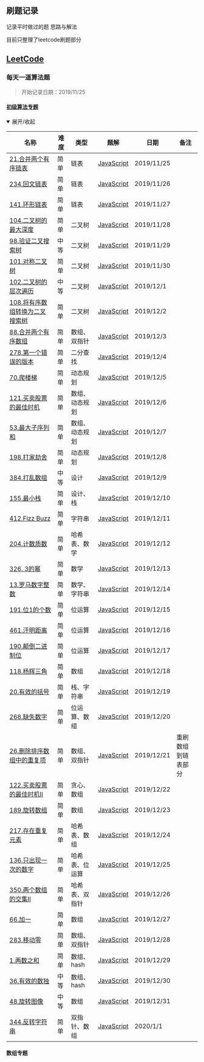 ## 刷题记录

记录平时做过的题 思路与解法

目前只整理了leetcode刷题部分

## [LeetCode](https://leetcode-cn.com/)
### 每天一道算法题
> 开始记录日期：2019/11/25

#### [初级算法专题](https://leetcode-cn.com/explore/featured/card/top-interview-questions-easy/)
<details open>
<summary>展开/收起</summary>

|名称|难度|类型|题解|日期|备注|
|--|--|--|--|--|--|
|[21.合并两个有序链表](https://leetcode-cn.com/problems/merge-two-sorted-lists/)|简单|链表|[JavaScript](./leetcode/初级算法专题/21.合并两个有序链表.md)|2019/11/25
|[234.回文链表](https://leetcode-cn.com/problems/palindrome-linked-list/submissions/)|简单|链表|[JavaScript](./leetcode/初级算法专题/234.回文链表.md)|2019/11/26
|[141.环形链表](https://leetcode-cn.com/problems/linked-list-cycle/)|简单|链表|[JavaScript](./leetcode/初级算法专题/141.环形链表.md)|2019/11/27
|[104.二叉树的最大深度](https://leetcode-cn.com/problems/maximum-depth-of-binary-tree/)|简单|二叉树|[JavaScript](./leetcode/初级算法专题/104.二叉树的最大深度.md)|2019/11/28
|[98.验证二叉搜索树](https://leetcode-cn.com/problems/validate-binary-search-tree/)|中等|二叉树|[JavaScript](./leetcode/初级算法专题/98.验证二叉搜索树.md)|2019/11/29
|[101.对称二叉树](https://leetcode-cn.com/problems/symmetric-tree/)|简单|二叉树|[JavaScript](./leetcode/初级算法专题/101.对称二叉树.md)|2019/11/30
|[102.二叉树的层次遍历](https://leetcode-cn.com/problems/binary-tree-level-order-traversal/)|中等|二叉树|[JavaScript](./leetcode/初级算法专题/102.二叉树的层次遍历.md2)|2019/12/1
|[108.将有序数组转换为二叉搜索树](https://leetcode-cn.com/problems/convert-sorted-array-to-binary-search-tree/)|简单|二叉树|[JavaScript](./leetcode/初级算法专题/108.将有序数组转换为二叉搜索树.md)|2019/12/2
|[88.合并两个有序数组](https://leetcode-cn.com/problems/merge-sorted-array/)|简单|数组、双指针|[JavaScript](./leetcode/初级算法专题/88.合并两个有序数组.md)|2019/12/3
|[278.第一个错误的版本](https://leetcode-cn.com/problems/first-bad-version/)|简单|二分查找|[JavaScript](./leetcode/初级算法专题/278.第一个错误的版本.md)|2019/12/4
|[70.爬楼梯](https://leetcode-cn.com/problems/climbing-stairs/)|简单|动态规划|[JavaScript](./leetcode/初级算法专题/70.爬楼梯.md)|2019/12/5
|[121.买卖股票的最佳时机](https://leetcode-cn.com/problems/best-time-to-buy-and-sell-stock/)|简单|数组、动态规划|[JavaScript](./leetcode/初级算法专题/121.买卖股票的最佳时机.md)|2019/12/6
|[53.最大子序列和](https://leetcode-cn.com/problems/maximum-subarray/)|简单|数组、动态规划|[JavaScript](./leetcode/初级算法专题/53.最大子序列和.md)|2019/12/7
|[198.打家劫舍](https://leetcode-cn.com/problems/house-robber/)|简单|动态规划|[JavaScript](./leetcode/初级算法专题/198.打家劫舍.md)|2019/12/8
|[384.打乱数组](https://leetcode-cn.com/problems/shuffle-an-array/)|中等|设计|[JavaScript](./leetcode/初级算法专题/384.打乱数组.md)|2019/12/9
|[155.最小栈](https://leetcode-cn.com/problems/min-stack/)|简单|设计、栈|[JavaScript](./leetcode/初级算法专题/155.最小栈.md)|2019/12/10
|[412.Fizz Buzz](https://leetcode-cn.com/problems/fizz-buzz/)|简单|字符串|[JavaScript](./leetcode/初级算法专题/412.Fizz%20Buzz.md)|2019/12/11
|[204.计数质数](https://leetcode-cn.com/problems/count-primes/)|简单|哈希表、数学|[JavaScript](./leetcode/初级算法专题/204.计数质数.md)|2019/12/12
|[326. 3的幂](https://leetcode-cn.com/problems/power-of-three/)|简单|数学|[JavaScript](./leetcode/初级算法专题/326.%203的幂.md)|2019/12/13
|[13.罗马数字整数](https://leetcode-cn.com/problems/roman-to-integer/)|简单|数学、字符串|[JavaScript](./leetcode/初级算法专题/13.罗马数字整数.md)|2019/12/14
|[191.位1的个数](https://leetcode-cn.com/problems/number-of-1-bits/)|简单|位运算|[JavaScript](./leetcode/初级算法专题/191.位1的个数.md)|2019/12/15
|[461.汗明距离](https://leetcode-cn.com/problems/hamming-distance/)|简单|位运算|[JavaScript](./leetcode/初级算法专题/461.汗明距离.md)|2019/12/16
|[190.颠倒二进制位](https://leetcode-cn.com/problems/reverse-bits/)|简单|位运算|[JavaScript](./leetcode/初级算法专题/190.颠倒二进制位.md)|2019/12/17
|[118.杨辉三角](https://leetcode-cn.com/problems/pascals-triangle/)|简单|数组|[JavaScript](./leetcode/初级算法专题/118.杨辉三角.md)|2019/12/18
|[20.有效的括号](https://leetcode-cn.com/problems/valid-parentheses/)|简单|栈、字符串|[JavaScript](./leetcode/初级算法专题/20.有效的括号.md)|2019/12/19
|[268.缺失数字](https://leetcode-cn.com/problems/missing-number/)|简单|位运算、数组|[JavaScript](./leetcode/初级算法专题/268.缺失数字.md)|2019/12/20
|[26.删除排序数组中的重复项](https://leetcode-cn.com/problems/remove-duplicates-from-sorted-array/)|简单|数组、双指针|[JavaScript](./leetcode/初级算法专题/26.删除排序数组中的重复项.md)|2019/12/21|重刷数组到链表部分
|[122.买卖股票的最佳时机II](https://leetcode-cn.com/problems/best-time-to-buy-and-sell-stock-ii/)|简单|贪心、数组|[JavaScript](./leetcode/初级算法专题/122.买卖股票的最佳时机II.md)|2019/12/22
|[189.旋转数组](https://leetcode-cn.com/problems/rotate-array/)|简单|数组|[JavaScript](./leetcode/初级算法专题/189.旋转数组.md)|2019/12/23
|[217.存在重复元素](https://leetcode-cn.com/problems/contains-duplicate/)|简单|哈希表、数组|[JavaScript](./leetcode/初级算法专题/217.存在重复元素.md)|2019/12/24
|[136.只出现一次的数字](https://leetcode-cn.com/problems/single-number/)|简单|哈希表、位运算|[JavaScript](./leetcode/初级算法专题/136.只出现一次的数字.md)|2019/12/25
|[350.两个数组的交集II](https://leetcode-cn.com/problems/intersection-of-two-arrays-ii/)|简单|哈希表、双指针|[JavaScript](./leetcode/初级算法专题/350.两个数组的交集II.md)|2019/12/26
|[66.加一](https://leetcode-cn.com/problems/plus-one/)|简单|数组|[JavaScript](./leetcode/初级算法专题/66.加一.md)|2019/12/27
|[283.移动零](https://leetcode-cn.com/problems/move-zeroes/)|简单|数组、双指针|[JavaScript](./leetcode/初级算法专题/283.移动零.md)|2019/12/28
|[1.两数之和](https://leetcode-cn.com/problems/two-sum/submissions/)|简单|数组、hash|[JavaScript](./leetcode/初级算法专题/1.两数之和.md)|2019/12/29
|[36.有效的数独](https://leetcode-cn.com/problems/valid-sudoku/)|中等|数组、hash|[JavaScript](./leetcode/初级算法专题/36.有效的数独.md)|2019/12/30
|[48.旋转图像](https://leetcode-cn.com/problems/rotate-image/)|中等|数组|[JavaScript](./leetcode/初级算法专题/48.旋转图像.md)|2019/12/31
|[344.反转字符串](https://leetcode-cn.com/problems/reverse-string/)|简单|双指针、数组|[JavaScript](./leetcode/初级算法专题/344.反转字符串.md)|2020/1/1


</details>


#### 数组专题


